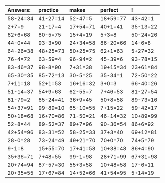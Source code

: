 | Answers: | practice | makes | perfect | ! |
| :--- | :--- | :--- | :--- | :--- |
| 58-24=34 | 41-27=14 | 52-47=5 | 18+59=77 | 43-42=1 | 
| 2+7=9 | 21-17=4 | 17+54=71 | 40+1=41 | 35-13=22 | 
| 62+6=68 | 80-5=75 | 15+4=19 | 5+3=8 | 50-24=26 | 
| 44-0=44 | 93-3=90 | 24+34=58 | 86-20=66 | 14-6=8 | 
| 64-26=38 | 48+25=73 | 50+25=75 | 62+1=63 | 5+27=32 | 
| 76-4=72 | 63-59=4 | 96-94=2 | 45-39=6 | 93-78=15 | 
| 83-46=37 | 98-8=90 | 7+31=38 | 19+15=34 | 23+61=84 | 
| 65-30=35 | 85-72=13 | 30-5=25 | 35-34=1 | 72-50=22 | 
| 7+11=18 | 52+1=53 | 16+16=32 | 3+0=3 | 66-40=26 | 
| 51-14=37 | 54+9=63 | 62-55=7 | 7+46=53 | 81-27=54 | 
| 81-79=2 | 65-24=41 | 36+9=45 | 50+8=58 | 89-73=16 | 
| 54+37=91 | 99-89=10 | 65-10=55 | 7+15=22 | 59-42=17 | 
| 50+18=68 | 16+70=86 | 71-50=21 | 46-14=32 | 10+89=99 | 
| 52-8=44 | 89-52=37 | 89+7=96 | 90-36=54 | 86+6=92 | 
| 42+54=96 | 83-31=52 | 58-25=33 | 37+3=40 | 69+12=81 | 
| 28-0=28 | 73-24=49 | 49+21=70 | 70+0=70 | 74+5=79 | 
| 9-1=8 | 15+55=70 | 17+41=58 | 10+38=48 | 86+4=90 | 
| 35+36=71 | 7+48=55 | 99-1=98 | 28+71=99 | 67+31=98 | 
| 20+74=94 | 87-57=30 | 55+3=58 | 10+48=58 | 17-6=11 | 
| 20+35=55 | 17+67=84 | 14+52=66 | 41+54=95 | 5+14=19 | 
